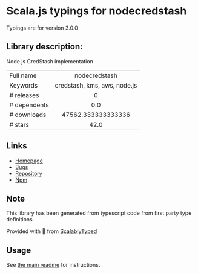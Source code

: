 
# Scala.js typings for nodecredstash

Typings are for version 3.0.0

## Library description:
Node.js CredStash implementation

|                    |                 |
| ------------------ | :-------------: |
| Full name          | nodecredstash |
| Keywords           | credstash, kms, aws, node.js |
| # releases         | 0 |
| # dependents       | 0.0 |
| # downloads        | 47562.333333333336 |
| # stars            | 42.0 |

## Links
- [Homepage](https://github.com/DavidTanner/nodecredstash#readme)
- [Bugs](https://github.com/DavidTanner/nodecredstash/issues)
- [Repository](https://github.com/DavidTanner/nodecredstash)
- [Npm](https://www.npmjs.com/package/nodecredstash)
    


## Note
This library has been generated from typescript code from first party type definitions.

Provided with :purple_heart: from [ScalablyTyped](https://github.com/oyvindberg/ScalablyTyped)

## Usage
See [the main readme](../../readme.md) for instructions.


